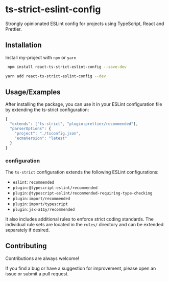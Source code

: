 # ts-strict-eslint-config

Strongly opinionated ESLint config for projects using TypeScript, React and Prettier.

## Installation

Install my-project with `npm` or `yarn`

```bash
 npm install react-ts-strict-eslint-config --save-dev
```

```bash
yarn add react-ts-strict-eslint-config --dev
```

## Usage/Examples

After installing the package, you can use it in your ESLint configuration file by extending the ts-strict configuration:

```javascript
{
  "extends": ["ts-strict", "plugin:prettier/recommended"],
  "parserOptions": {
    "project": "./tsconfig.json",
    "ecmaVersion": "latest"
  }
}
```

### configuration

The `ts-strict` configuration extends the following ESLint configurations:

- `eslint:recommended`
- `plugin:@typescript-eslint/recommended`
- `plugin:@typescript-eslint/recommended-requiring-type-checking`
- `plugin:import/recommended`
- `plugin:import/typescript`
- `plugin:jsx-a11y/recommended`

It also includes additional rules to enforce strict coding standards. The individual rule sets are located in the `rules/` directory and can be extended separately if desired.

## Contributing

Contributions are always welcome!

If you find a bug or have a suggestion for improvement, please open an issue or submit a pull request.
